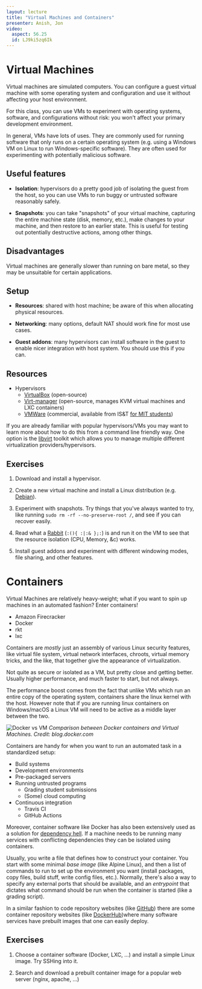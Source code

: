 ```yaml
---
layout: lecture
title: "Virtual Machines and Containers"
presenter: Anish, Jon
video:
  aspect: 56.25
  id: LJ9ki5zq6Ik
---
```


# Virtual Machines

Virtual machines are simulated computers. You can configure a guest virtual
machine with some operating system and configuration and use it without
affecting your host environment.

For this class, you can use VMs to experiment with operating systems, software,
and configurations without risk: you won't affect your primary development
environment.

In general, VMs have lots of uses. They are commonly used for running software
that only runs on a certain operating system (e.g. using a Windows VM on Linux
to run Windows-specific software). They are often used for experimenting with
potentially malicious software.

## Useful features

- **Isolation**: hypervisors do a pretty good job of isolating the guest from
the host, so you can use VMs to run buggy or untrusted software reasonably
safely.

- **Snapshots**: you can take "snapshots" of your virtual machine, capturing
the entire machine state (disk, memory, etc.), make changes to your machine,
and then restore to an earlier state. This is useful for testing out
potentially destructive actions, among other things.

## Disadvantages

Virtual machines are generally slower than running on bare metal, so they may
be unsuitable for certain applications.

## Setup

- **Resources**: shared with host machine; be aware of this when allocating
physical resources.

- **Networking**: many options, default NAT should work fine for most use
cases.

- **Guest addons**: many hypervisors can install software in the guest to
enable nicer integration with host system. You should use this if you can.

## Resources

- Hypervisors
    - [VirtualBox](https://www.virtualbox.org/) (open-source)
    - [Virt-manager](https://virt-manager.org/) (open-source, manages KVM virtual machines and LXC containers)
    - [VMWare](https://www.vmware.com/) (commercial, available from IS&T [for
    MIT students](https://ist.mit.edu/vmware-fusion))

If you are already familiar with popular hypervisors/VMs you may want to learn more about how to do this from a command line friendly way. One option is the [libvirt](https://wiki.libvirt.org/page/UbuntuKVMWalkthrough) toolkit which allows you to manage multiple different virtualization providers/hypervisors.

## Exercises

1. Download and install a hypervisor.

1. Create a new virtual machine and install a Linux distribution (e.g.
[Debian](https://www.debian.org/)).

1. Experiment with snapshots. Try things that you've always wanted to try, like
   running `sudo rm -rf --no-preserve-root /`, and see if you can recover
   easily.

1. Read what a [Rabbit](https://de.wikipedia.org/wiki/Forkbomb) (`:(){ :|:& };:`) is and run it on the VM to see that the resource isolation (CPU, Memory, &c) works.

1. Install guest addons and experiment with different windowing modes, file
   sharing, and other features.

# Containers

Virtual Machines are relatively heavy-weight; what if you want to spin
up machines in an automated fashion? Enter containers!

 - Amazon Firecracker
 - Docker
 - rkt
 - lxc

Containers are _mostly_ just an assembly of various Linux security
features, like virtual file system, virtual network interfaces, chroots,
virtual memory tricks, and the like, that together give the appearance
of virtualization.

Not quite as secure or isolated as a VM, but pretty close and getting
better. Usually higher performance, and much faster to start, but not
always.

The performance boost comes from the fact that unlike VMs which run an entire copy of the operating system, containers share the linux kernel with the host. However note that if you are running linux containers on Windows/macOS a Linux VM will need to be active as a middle layer between the two.

![Docker vs VM](/2019/files/containers-vs-vms.png)
_Comparison between Docker containers and Virtual Machines. Credit: blog.docker.com_

Containers are handy for when you want to run an automated task in a
standardized setup:

 - Build systems
 - Development environments
 - Pre-packaged servers
 - Running untrusted programs
   - Grading student submissions
   - (Some) cloud computing
 - Continuous integration
   - Travis CI
   - GitHub Actions

Moreover, container software like Docker has also been extensively used as a solution for [dependency hell](https://en.wikipedia.org/wiki/Dependency_hell). If a machine needs to be running many services with conflicting dependencies they can be isolated using containers.

Usually, you write a file that defines how to construct your container.
You start with some minimal _base image_ (like Alpine Linux), and then
a list of commands to run to set up the environment you want (install
packages, copy files, build stuff, write config files, etc.). Normally,
there's also a way to specify any external ports that should be
available, and an _entrypoint_ that dictates what command should be run
when the container is started (like a grading script).

In a similar fashion to code repository websites (like [GitHub](https://github.com/)) there are some container repository websites (like [DockerHub](https://hub.docker.com/))where many software services have prebuilt images that one can easily deploy.

## Exercises

1. Choose a container software (Docker, LXC, …) and install a simple Linux image. Try SSHing into it.

1. Search and download a prebuilt container image for a popular web server (nginx, apache, …)
